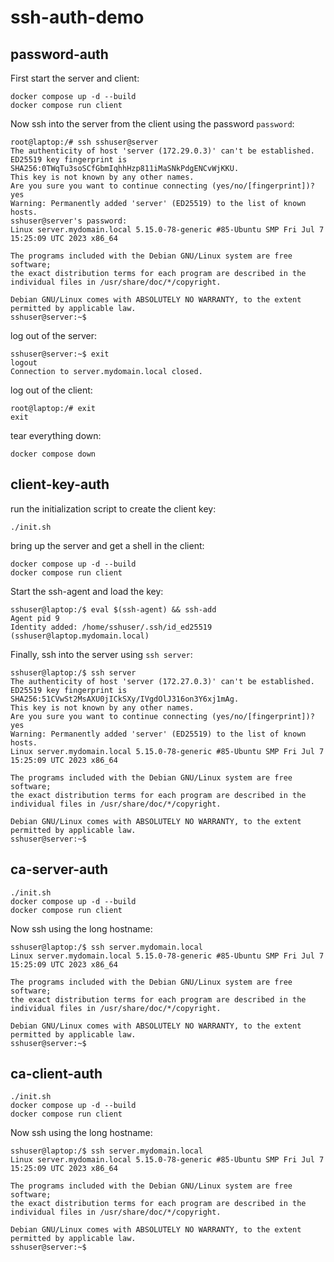 # ssh-auth-demo

## password-auth

First start the server and client:
```
docker compose up -d --build
docker compose run client
```
Now ssh into the server from the client using the password `password`:
```
root@laptop:/# ssh sshuser@server
The authenticity of host 'server (172.29.0.3)' can't be established.
ED25519 key fingerprint is SHA256:0TWqTu3soSCfGbmIqhhHzp811iMaSNkPdgENCvWjKKU.
This key is not known by any other names.
Are you sure you want to continue connecting (yes/no/[fingerprint])? yes
Warning: Permanently added 'server' (ED25519) to the list of known hosts.
sshuser@server's password: 
Linux server.mydomain.local 5.15.0-78-generic #85-Ubuntu SMP Fri Jul 7 15:25:09 UTC 2023 x86_64

The programs included with the Debian GNU/Linux system are free software;
the exact distribution terms for each program are described in the
individual files in /usr/share/doc/*/copyright.

Debian GNU/Linux comes with ABSOLUTELY NO WARRANTY, to the extent
permitted by applicable law.
sshuser@server:~$ 
```
log out of the server:
```
sshuser@server:~$ exit
logout
Connection to server.mydomain.local closed.
```
log out of the client:
```
root@laptop:/# exit
exit
```
tear everything down:
```
docker compose down
```

## client-key-auth

run the initialization script to create the client key:

```
./init.sh
```

bring up the server and get a shell in the client:

```
docker compose up -d --build
docker compose run client
```

Start the ssh-agent and load the key:

```
sshuser@laptop:/$ eval $(ssh-agent) && ssh-add
Agent pid 9
Identity added: /home/sshuser/.ssh/id_ed25519 (sshuser@laptop.mydomain.local)
```

Finally, ssh into the server using `ssh server`:

```
sshuser@laptop:/$ ssh server
The authenticity of host 'server (172.27.0.3)' can't be established.
ED25519 key fingerprint is SHA256:51CVwSt2MsAXU0jICkSXy/IVgdOlJ316on3Y6xj1mAg.
This key is not known by any other names.
Are you sure you want to continue connecting (yes/no/[fingerprint])? yes
Warning: Permanently added 'server' (ED25519) to the list of known hosts.
Linux server.mydomain.local 5.15.0-78-generic #85-Ubuntu SMP Fri Jul 7 15:25:09 UTC 2023 x86_64

The programs included with the Debian GNU/Linux system are free software;
the exact distribution terms for each program are described in the
individual files in /usr/share/doc/*/copyright.

Debian GNU/Linux comes with ABSOLUTELY NO WARRANTY, to the extent
permitted by applicable law.
sshuser@server:~$ 
```

## ca-server-auth

```
./init.sh
docker compose up -d --build
docker compose run client
```

Now ssh using the long hostname:

```
sshuser@laptop:/$ ssh server.mydomain.local
Linux server.mydomain.local 5.15.0-78-generic #85-Ubuntu SMP Fri Jul 7 15:25:09 UTC 2023 x86_64

The programs included with the Debian GNU/Linux system are free software;
the exact distribution terms for each program are described in the
individual files in /usr/share/doc/*/copyright.

Debian GNU/Linux comes with ABSOLUTELY NO WARRANTY, to the extent
permitted by applicable law.
sshuser@server:~$ 
```

## ca-client-auth

```
./init.sh
docker compose up -d --build
docker compose run client
```

Now ssh using the long hostname:

```
sshuser@laptop:/$ ssh server.mydomain.local
Linux server.mydomain.local 5.15.0-78-generic #85-Ubuntu SMP Fri Jul 7 15:25:09 UTC 2023 x86_64

The programs included with the Debian GNU/Linux system are free software;
the exact distribution terms for each program are described in the
individual files in /usr/share/doc/*/copyright.

Debian GNU/Linux comes with ABSOLUTELY NO WARRANTY, to the extent
permitted by applicable law.
sshuser@server:~$ 
```
